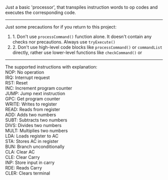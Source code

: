 Just a basic 'processor', that transpiles instruction words to op codes and executes the corresponding code.
<hr/>
Just some precautions for if you return to this project: 
<ol>
    <li>1. Don't use <code>processCommand()</code> function alone. It doesn't contain any checks nor precautions. Always use <code>tryExecute()</code></li>
    <li>2. Don't use high-level code blocks like <code>processCommand()</code> or <code>commandList</code> directly, rather use lower-level functions like <code>checkCommand()</code> or </li>
</ol>
<hr/>
The supported instructions with explanation:<br>
NOP: No operation<br>
IRQ: Interrupt request<br>
RST: Reset<br>
INC: Increment program counter<br>
JUMP: Jump next instruction<br>
GPC: Get program counter<br>
WRITE: Writes to register<br>
READ: Reads from register<br>
ADD: Adds two numbers<br>
SUBT: Subtracts two numbers<br>
DIVS: Divides two numbers<br>
MULT: Multiplies two numbers<br>
LDA: Loads register to AC<br>
STA: Stores AC in register<br>
BUN: Branch unconditionally<br>
CLA: Clear AC<br>
CLE: Clear Carry<br>
INP: Store input in carry<br>
RDE: Reads Carry<br>
CLER: Clears terminal<br>

